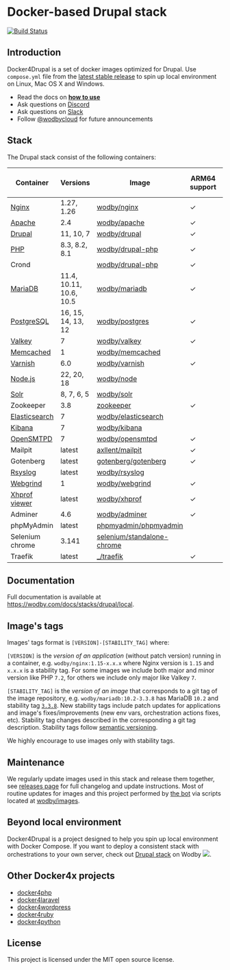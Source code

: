 # Docker-based Drupal stack

[![Build Status](https://github.com/wodby/docker4drupal/workflows/Run%20tests/badge.svg)](https://github.com/wodby/docker4drupal/actions)

## Introduction

Docker4Drupal is a set of docker images optimized for Drupal. Use `compose.yml` file from the [latest stable release](https://github.com/wodby/docker4drupal/releases) to spin up local environment on Linux, Mac OS X and Windows. 

* Read the docs on [**how to use**](https://wodby.com/docs/stacks/drupal/local#usage)
* Ask questions on [Discord](http://discord.wodby.com/)
* Ask questions on [Slack](http://slack.wodby.com/)
* Follow [@wodbycloud](https://twitter.com/wodbycloud) for future announcements

## Stack

The Drupal stack consist of the following containers:

| Container       | Versions                | Image                        | ARM64 support | Enabled by default |
|-----------------|-------------------------|------------------------------|---------------|--------------------|
| [Nginx]         | 1.27, 1.26              | [wodby/nginx]                | ✓             | ✓                  |
| [Apache]        | 2.4                     | [wodby/apache]               | ✓             |                    |
| [Drupal]        | 11, 10, 7               | [wodby/drupal]               | ✓             | ✓                  |
| [PHP]           | 8.3, 8.2, 8.1           | [wodby/drupal-php]           | ✓             |                    |
| Crond           |                         | [wodby/drupal-php]           | ✓             | ✓                  |
| [MariaDB]       | 11.4, 10.11, 10.6, 10.5 | [wodby/mariadb]              | ✓             | ✓                  |
| [PostgreSQL]    | 16, 15, 14, 13, 12      | [wodby/postgres]             | ✓             |                    |
| [Valkey]        | 7                       | [wodby/valkey]               | ✓             |                    |
| [Memcached]     | 1                       | [wodby/memcached]            |               |                    |
| [Varnish]       | 6.0                     | [wodby/varnish]              | ✓             |                    |
| [Node.js]       | 22, 20, 18              | [wodby/node]                 |               |                    |
| [Solr]          | 8, 7, 6, 5              | [wodby/solr]                 |               |                    |
| Zookeeper       | 3.8                     | [zookeeper]                  | ✓             |                    |
| [Elasticsearch] | 7                       | [wodby/elasticsearch]        |               |                    |
| [Kibana]        | 7                       | [wodby/kibana]               |               |                    |
| [OpenSMTPD]     | 7                       | [wodby/opensmtpd]            | ✓             |                    |
| Mailpit         | latest                  | [axllent/mailpit]            | ✓             | ✓                  |
| Gotenberg       | latest                  | [gotenberg/gotenberg]        | ✓             |                    |
| [Rsyslog]       | latest                  | [wodby/rsyslog]              |               |                    |
| [Webgrind]      | 1                       | [wodby/webgrind]             | ✓             |                    |
| [Xhprof viewer] | latest                  | [wodby/xhprof]               | ✓             |                    |
| Adminer         | 4.6                     | [wodby/adminer]              | ✓             |                    |
| phpMyAdmin      | latest                  | [phpmyadmin/phpmyadmin]      |               |                    |
| Selenium chrome | 3.141                   | [selenium/standalone-chrome] |               |                    |
| Traefik         | latest                  | [_/traefik]                  | ✓             | ✓                  |
 
## Documentation

Full documentation is available at https://wodby.com/docs/stacks/drupal/local.

## Image's tags

Images' tags format is `[VERSION]-[STABILITY_TAG]` where:

`[VERSION]` is the _version of an application_ (without patch version) running in a container, e.g. `wodby/nginx:1.15-x.x.x` where Nginx version is `1.15` and `x.x.x` is a stability tag. For some images we include both major and minor version like PHP `7.2`, for others we include only major like Valkey `7`. 

`[STABILITY_TAG]` is the _version of an image_ that corresponds to a git tag of the image repository, e.g. `wodby/mariadb:10.2-3.3.8` has MariaDB `10.2` and stability tag [`3.3.8`](https://github.com/wodby/mariadb/releases/tag/3.3.8). New stability tags include patch updates for applications and image's fixes/improvements (new env vars, orchestration actions fixes, etc). Stability tag changes described in the corresponding a git tag description. Stability tags follow [semantic versioning](https://semver.org/).

We highly encourage to use images only with stability tags.

## Maintenance

We regularly update images used in this stack and release them together, see [releases page](https://github.com/wodby/docker4drupal/releases) for full changelog and update instructions. Most of routine updates for images and this project performed by [the bot](https://github.com/wodbot) via scripts located at [wodby/images](https://github.com/wodby/images).

## Beyond local environment

Docker4Drupal is a project designed to help you spin up local environment with Docker Compose. If you want to deploy a consistent stack with orchestrations to your own server, check out [Drupal stack](https://wodby.com/stacks/drupal) on Wodby ![](https://www.google.com/s2/favicons?domain=wodby.com).

## Other Docker4x projects

* [docker4php](https://github.com/wodby/docker4php)
* [docker4laravel](https://github.com/wodby/docker4laravel)
* [docker4wordpress](https://github.com/wodby/docker4wordpress)
* [docker4ruby](https://github.com/wodby/docker4ruby)
* [docker4python](https://github.com/wodby/docker4python)
  

## License

This project is licensed under the MIT open source license.

[Apache]: https://wodby.com/docs/stacks/drupal/containers#apache
[Drupal]: https://wodby.com/docs/stacks/drupal/containers#php
[Elasticsearch]: https://wodby.com/docs/stacks/elasticsearch
[Kibana]: https://wodby.com/docs/stacks/elasticsearch
[MariaDB]: https://wodby.com/docs/stacks/drupal/containers#mariadb
[Memcached]: https://wodby.com/docs/stacks/drupal/containers#memcached
[Nginx]: https://wodby.com/docs/stacks/drupal/containers#nginx
[Node.js]: https://wodby.com/docs/stacks/drupal/containers#nodejs
[OpenSMTPD]: https://wodby.com/docs/stacks/drupal/containers#opensmtpd
[PHP]: https://wodby.com/docs/stacks/drupal/containers#php
[PostgreSQL]: https://wodby.com/docs/stacks/drupal/containers#postgresql
[Redis]: https://wodby.com/docs/stacks/drupal/containers#redis
[Valkey]: https://wodby.com/docs/stacks/valkey/containers#valkey
[Rsyslog]: https://wodby.com/docs/stacks/drupal/containers#rsyslog
[Solr]: https://wodby.com/docs/stacks/drupal/containers#solr
[Varnish]: https://wodby.com/docs/stacks/drupal/containers#varnish
[Webgrind]: https://wodby.com/docs/stacks/drupal/containers#webgrind
[XHProf viewer]: https://wodby.com/docs/stacks/php/containers#xhprof-viewer

[_/traefik]: https://hub.docker.com/_/traefik
[gotenberg/gotenberg]: https://hub.docker.com/r/gotenberg/gotenberg
[axllent/mailpit]: https://hub.docker.com/r/axllent/mailpit
[phpmyadmin/phpmyadmin]: https://hub.docker.com/r/phpmyadmin/phpmyadmin
[selenium/standalone-chrome]: https://hub.docker.com/r/selenium/standalone-chrome
[wodby/adminer]: https://hub.docker.com/r/wodby/adminer
[wodby/apache]: https://github.com/wodby/apache
[wodby/drupal-php]: https://github.com/wodby/drupal-php
[wodby/drupal]: https://github.com/wodby/drupal
[wodby/elasticsearch]: https://github.com/wodby/elasticsearch
[wodby/kibana]: https://github.com/wodby/kibana
[wodby/mariadb]: https://github.com/wodby/mariadb
[wodby/memcached]: https://github.com/wodby/memcached
[wodby/nginx]: https://github.com/wodby/nginx
[wodby/node]: https://github.com/wodby/node
[wodby/opensmtpd]: https://github.com/wodby/opensmtpd
[wodby/postgres]: https://github.com/wodby/postgres
[wodby/valkey]: https://github.com/wodby/valkey
[wodby/rsyslog]: https://hub.docker.com/r/wodby/rsyslog
[wodby/solr]: https://github.com/wodby/solr
[wodby/varnish]: https://github.com/wodby/varnish
[wodby/webgrind]: https://hub.docker.com/r/wodby/webgrind
[wodby/xhprof]: https://hub.docker.com/r/wodby/xhprof
[zookeeper]: https://hub.docker.com/_/zookeeper
